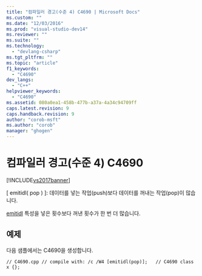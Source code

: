 ```yaml
---
title: "컴파일러 경고(수준 4) C4690 | Microsoft Docs"
ms.custom: ""
ms.date: "12/03/2016"
ms.prod: "visual-studio-dev14"
ms.reviewer: ""
ms.suite: ""
ms.technology: 
  - "devlang-csharp"
ms.tgt_pltfrm: ""
ms.topic: "article"
f1_keywords: 
  - "C4690"
dev_langs: 
  - "C++"
helpviewer_keywords: 
  - "C4690"
ms.assetid: 080a0ea1-458b-477b-a37a-4a34c94709ff
caps.latest.revision: 9
caps.handback.revision: 9
author: "corob-msft"
ms.author: "corob"
manager: "ghogen"
---
```

# 컴파일러 경고(수준 4) C4690
[!INCLUDE[vs2017banner](../../assembler/inline/includes/vs2017banner.md)]

\[ emitidl\( pop \) \]: 데이터를 넣는 작업\(push\)보다 데이터를 꺼내는 작업\(pop\)이 많습니다.  
  
 [emitidl](../../windows/emitidl.md) 특성을 넣은 횟수보다 꺼낸 횟수가 한 번 더 많습니다.  
  
## 예제  
 다음 샘플에서는 C4690을 생성합니다.  
  
```  
// C4690.cpp // compile with: /c /W4 [emitidl(pop)];   // C4690 class x {};  
```